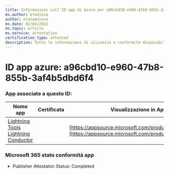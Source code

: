 ```yaml
---
title: Informazioni sull'ID app di Azure per a96cbd10-e960-47b8-855b-3af4b5dbd6f4
ms.author: elmalova
author: elenamalova
ms.date: 02/03/2022
ms.topic: article
ms.service: attestation
certification_type: attested
description: Tutte le informazioni di sicurezza e conformità disponibili per a96cbd10-e960-47b8-855b-3af4b5dbd6f4.
---
```

# <a name="azure-app-id-a96cbd10-e960-47b8-855b-3af4b5dbd6f4"></a>ID app azure: a96cbd10-e960-47b8-855b-3af4b5dbd6f4


### <a name="apps-associated-with-this-id"></a>App associate a questo ID:
| **Nome app** | **Certificata** | **Visualizzazione in AppSource** |
|--------------|---------------|-----------------------|
| [Lightning Tools Lightning Conductor](https://docs.microsoft.com/microsoft-365-app-certification/forward/WA200001926) |  | [https://appsource.microsoft.com/product/office/WA200001926](https://appsource.microsoft.com/product/office/WA200001926) |

### <a name="microsoft-365-app-compliance-status"></a>Microsoft 365 stato conformità app
- Publisher Attestaton Status: Completed
